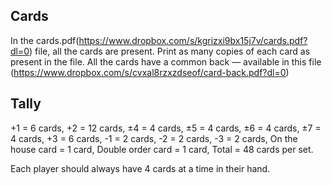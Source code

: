 ## Cards

In the cards.pdf(https://www.dropbox.com/s/kgrizxi9bx15j7v/cards.pdf?dl=0) file, all the cards are present. Print as many copies of each card as present in the file. All the cards have a common back — available in this file  (https://www.dropbox.com/s/cvxal8rzxzdseof/card-back.pdf?dl=0)

## Tally

+1 = 6 cards,
+2 = 12 cards,
±4 = 4 cards,
±5 = 4 cards,
±6 = 4 cards,
±7 = 4 cards,
+3 = 6 cards,
-1 = 2 cards,
-2 = 2 cards,
-3 = 2 cards,
On the house card = 1 card,
Double order card = 1 card,
Total = 48 cards per set.

Each player should always have 4 cards at a time in their hand. 
